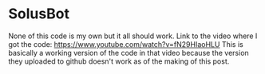 # SolusBot
None of this code is my own but it all should work.
Link to the video where I got the code: https://www.youtube.com/watch?v=fN29HIaoHLU
This is basically a working version of the code in that video because the version they uploaded to github doesn't work as of the making of this post.
